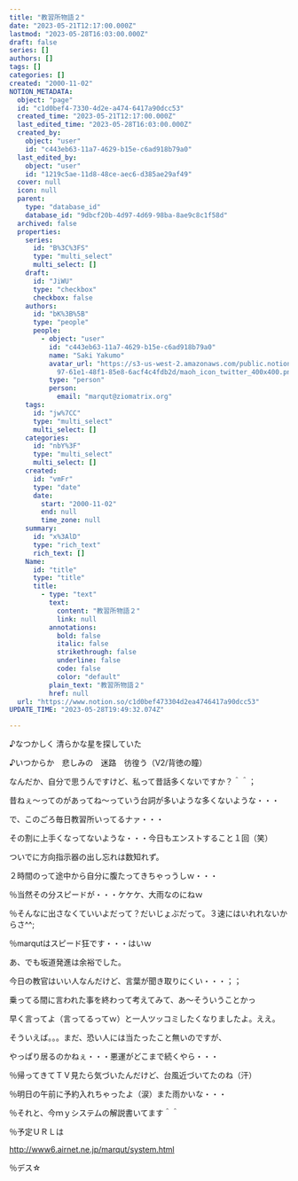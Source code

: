 ```yaml
---
title: "教習所物語２"
date: "2023-05-21T12:17:00.000Z"
lastmod: "2023-05-28T16:03:00.000Z"
draft: false
series: []
authors: []
tags: []
categories: []
created: "2000-11-02"
NOTION_METADATA:
  object: "page"
  id: "c1d0bef4-7330-4d2e-a474-6417a90dcc53"
  created_time: "2023-05-21T12:17:00.000Z"
  last_edited_time: "2023-05-28T16:03:00.000Z"
  created_by:
    object: "user"
    id: "c443eb63-11a7-4629-b15e-c6ad918b79a0"
  last_edited_by:
    object: "user"
    id: "1219c5ae-11d8-48ce-aec6-d385ae29af49"
  cover: null
  icon: null
  parent:
    type: "database_id"
    database_id: "9dbcf20b-4d97-4d69-98ba-8ae9c8c1f58d"
  archived: false
  properties:
    series:
      id: "B%3C%3FS"
      type: "multi_select"
      multi_select: []
    draft:
      id: "JiWU"
      type: "checkbox"
      checkbox: false
    authors:
      id: "bK%3B%5B"
      type: "people"
      people:
        - object: "user"
          id: "c443eb63-11a7-4629-b15e-c6ad918b79a0"
          name: "Saki Yakumo"
          avatar_url: "https://s3-us-west-2.amazonaws.com/public.notion-static.com/3ad1c4\
            97-61e1-48f1-85e8-6acf4c4fdb2d/maoh_icon_twitter_400x400.png"
          type: "person"
          person:
            email: "marqut@ziomatrix.org"
    tags:
      id: "jw%7CC"
      type: "multi_select"
      multi_select: []
    categories:
      id: "nbY%3F"
      type: "multi_select"
      multi_select: []
    created:
      id: "vmFr"
      type: "date"
      date:
        start: "2000-11-02"
        end: null
        time_zone: null
    summary:
      id: "x%3AlD"
      type: "rich_text"
      rich_text: []
    Name:
      id: "title"
      type: "title"
      title:
        - type: "text"
          text:
            content: "教習所物語２"
            link: null
          annotations:
            bold: false
            italic: false
            strikethrough: false
            underline: false
            code: false
            color: "default"
          plain_text: "教習所物語２"
          href: null
  url: "https://www.notion.so/c1d0bef473304d2ea4746417a90dcc53"
UPDATE_TIME: "2023-05-28T19:49:32.074Z"

---
```

<link rel="stylesheet" href="https://cdn.jsdelivr.net/npm/katex@0.16.2/dist/katex.min.css" integrity="sha384-bYdxxUwYipFNohQlHt0bjN/LCpueqWz13HufFEV1SUatKs1cm4L6fFgCi1jT643X" crossorigin="anonymous">


♪なつかしく 清らかな星を探していた


♪いつからか　悲しみの　迷路　彷徨う（V2/背徳の瞳）


なんだか、自分で思うんですけど、私って昔話多くないですか？＾＾；


昔ねぇ～ってのがあってね～っていう台詞が多いような多くないような・・・


で、このごろ毎日教習所いってるナァ・・・


その割に上手くなってないような・・・今日もエンストすること１回（笑）


ついでに方向指示器の出し忘れは数知れず。


２時間のって途中から自分に腹たってきちゃっうしｗ・・・


％当然その分スピードが・・・ケケケ、大雨なのにねｗ


％そんなに出さなくていいよだって？だいじょぶだって。３速にはいれれないからさ^^;


％marqutはスピード狂です・・・はいｗ


あ、でも坂道発進は余裕でした。


今日の教官はいい人なんだけど、言葉が聞き取りにくい・・・；；


乗ってる間に言われた事を終わって考えてみて、あ～そういうことかっ


早く言ってよ（言ってるってｗ）と一人ツッコミしたくなりましたよ。ええ。


そういえば。。。まだ、恐い人には当たったこと無いのですが、


やっぱり居るのかねぇ・・・悪運がどこまで続くやら・・・


％帰ってきてＴＶ見たら気づいたんだけど、台風近づいてたのね（汗）


％明日の午前に予約入れちゃったよ（涙）また雨かいな・・・


％それと、今ｍｙシステムの解説書いてます＾＾


％予定ＵＲＬは


http://www6.airnet.ne.jp/marqut/system.html


％デス☆


